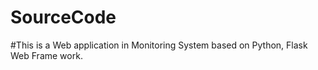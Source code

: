 # SourceCode
#This is a Web application in Monitoring System based on Python, Flask Web Frame work.
